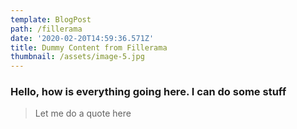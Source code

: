 ```yaml
---
template: BlogPost
path: /fillerama
date: '2020-02-20T14:59:36.571Z'
title: Dummy Content from Fillerama
thumbnail: /assets/image-5.jpg
---
```

### Hello, how is everything going here. I can do some stuff



> Let me do a quote here
